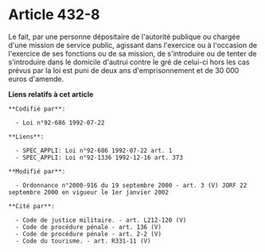 # Article 432-8

Le fait, par une personne dépositaire de l'autorité publique ou chargée d'une mission de service public, agissant dans
l'exercice ou à l'occasion de l'exercice de ses fonctions ou de sa mission, de s'introduire ou de tenter de s'introduire dans
le domicile d'autrui contre le gré de celui-ci hors les cas prévus par la loi est puni de deux ans d'emprisonnement et de 30
000 euros d'amende.

**Liens relatifs à cet article**

	**Codifié par**:

	  - Loi n°92-686 1992-07-22

	**Liens**:

	  - SPEC_APPLI: Loi n°92-686 1992-07-22 art. 1
	  - SPEC_APPLI: Loi n°92-1336 1992-12-16 art. 373

	**Modifié par**:

	  - Ordonnance n°2000-916 du 19 septembre 2000 - art. 3 (V) JORF 22 septembre 2000 en vigueur le 1er janvier 2002

	**Cité par**:

	  - Code de justice militaire. - art. L212-120 (V)
	  - Code de procédure pénale - art. 136 (V)
	  - Code de procédure pénale - art. 2-2 (V)
	  - Code du tourisme. - art. R331-11 (V)
